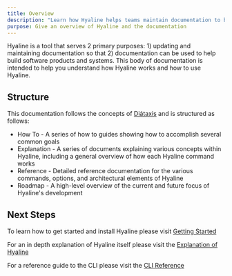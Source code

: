 ```yaml
---
title: Overview
description: "Learn how Hyaline helps teams maintain documentation to build software products effectively."
purpose: Give an overview of Hyaline and the documentation
---
```

Hyaline is a tool that serves 2 primary purposes: 1) updating and maintaining documentation so that 2) documentation can be used to help build software products and systems. This body of documentation is intended to help you understand how Hyaline works and how to use Hyaline.

## Structure
This documentation follows the concepts of [Diátaxis](https://diataxis.fr/) and is structured as follows:

* How To - A series of how to guides showing how to accomplish several common goals
* Explanation - A series of documents explaining various concepts within Hyaline, including a general overview of how each Hyaline command works
* Reference - Detailed reference documentation for the various commands, options, and architectural elements of Hyaline
* Roadmap - A high-level overview of the current and future focus of Hyaline's development

## Next Steps
To learn how to get started and install Hyaline please visit [Getting Started](./getting-started.md)

For an in depth explanation of Hyaline itself please visit the [Explanation of Hyaline](./explanation/hyaline.md)

For a reference guide to the CLI please visit the [CLI Reference](./reference/cli.md)